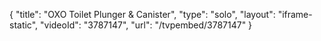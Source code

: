 {
    "title": "OXO Toilet Plunger & Canister",
    "type": "solo",
    "layout": "iframe-static",
    "videoId": "3787147",
    "url": "\/tvpembed\/3787147"
}